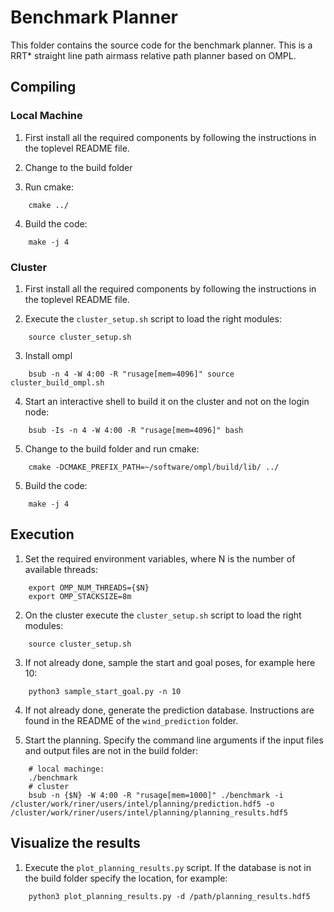 # Benchmark Planner

This folder contains the source code for the benchmark planner. This is a RRT* straight line path airmass relative path planner based on OMPL.

## Compiling
### Local Machine
1. First install all the required components by following the instructions in the toplevel README file.

2. Change to the build folder

3. Run cmake:
```
    cmake ../
```

4. Build the code:
```
    make -j 4
```

### Cluster
1. First install all the required components by following the instructions in the toplevel README file.

2. Execute the `cluster_setup.sh` script to load the right modules:
```
    source cluster_setup.sh
```

3. Install ompl
```
    bsub -n 4 -W 4:00 -R "rusage[mem=4096]" source cluster_build_ompl.sh
```

4. Start an interactive shell to build it on the cluster and not on the login node:
```
    bsub -Is -n 4 -W 4:00 -R "rusage[mem=4096]" bash
```

5. Change to the build folder and run cmake:
```
    cmake -DCMAKE_PREFIX_PATH=~/software/ompl/build/lib/ ../
```

5. Build the code:
```
    make -j 4
```

## Execution
1. Set the required environment variables, where N is the number of available threads:
```
    export OMP_NUM_THREADS={$N}
    export OMP_STACKSIZE=8m
```

2. On the cluster execute the `cluster_setup.sh` script to load the right modules:
```
    source cluster_setup.sh
```

3. If not already done, sample the start and goal poses, for example here 10:
```
    python3 sample_start_goal.py -n 10
```

4. If not already done, generate the prediction database. Instructions are found in the README of the `wind_prediction` folder.

5. Start the planning. Specify the command line arguments if the input files and output files are not in the build folder:
```
    # local machinge:
    ./benchmark
    # cluster
    bsub -n {$N} -W 4:00 -R "rusage[mem=1000]" ./benchmark -i /cluster/work/riner/users/intel/planning/prediction.hdf5 -o /cluster/work/riner/users/intel/planning/planning_results.hdf5
```

## Visualize the results
1. Execute the `plot_planning_results.py` script. If the database is not in the build folder specify the location, for example:
```
    python3 plot_planning_results.py -d /path/planning_results.hdf5
```
